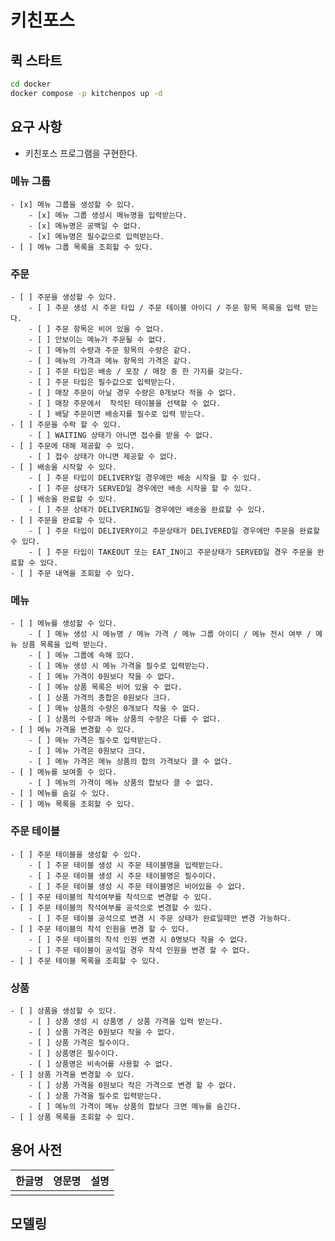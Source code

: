 # 키친포스

## 퀵 스타트

```sh
cd docker
docker compose -p kitchenpos up -d
```

## 요구 사항

- 키친포스 프로그램을 구현한다.

### 메뉴 그룹
    - [x] 메뉴 그룹을 생성할 수 있다.
        - [x] 메뉴 그룹 생성시 메뉴명을 입력받는다.
        - [x] 메뉴명은 공백일 수 없다.
        - [x] 메뉴명은 필수값으로 입력받는다.
    - [ ] 메뉴 그룹 목록을 조회할 수 있다.

### 주문
    - [ ] 주문을 생성할 수 있다.
        - [ ] 주문 생성 시 주문 타입 / 주문 테이블 아이디 / 주문 항목 목록을 입력 받는다.
        - [ ] 주문 항목은 비어 있을 수 없다.
        - [ ] 안보이는 메뉴가 주문될 수 없다. 
        - [ ] 메뉴의 수량과 주문 항목의 수량은 같다.
        - [ ] 메뉴의 가격과 메뉴 항목의 가격은 같다. 
        - [ ] 주문 타입은 배송 / 포장 / 매장 중 한 가지를 갖는다.
        - [ ] 주문 타입은 필수값으로 입력받는다.
        - [ ] 매장 주문이 아닐 경우 수량은 0개보다 적을 수 없다.
        - [ ] 매장 주문에서  착석된 테이블을 선택할 수 없다.
        - [ ] 배달 주문이면 배송지를 필수로 입력 받는다. 
    - [ ] 주문을 수락 할 수 있다.
        - [ ] WAITING 상태가 아니면 접수를 받을 수 없다.
    - [ ] 주문에 대해 제공할 수 있다.
        - [ ] 접수 상태가 아니면 제공할 수 없다.
    - [ ] 배송을 시작할 수 있다.
        - [ ] 주문 타입이 DELIVERY일 경우에만 배송 시작을 할 수 있다.
        - [ ] 주문 상태가 SERVED일 경우에만 배송 시작을 할 수 있다.
    - [ ] 배송을 완료할 수 있다.
        - [ ] 주문 상태가 DELIVERING일 경우에만 배송을 완료할 수 있다.
    - [ ] 주문을 완료할 수 있다.
        - [ ] 주문 타입이 DELIVERY이고 주문상태가 DELIVERED일 경우에만 주문을 완료할 수 있다.
        - [ ] 주문 타입이 TAKEOUT 또는 EAT_IN이고 주문상태가 SERVED일 경우 주문을 완료할 수 있다.
    - [ ] 주문 내역을 조회할 수 있다.

### 메뉴
    - [ ] 메뉴를 생성할 수 있다.
        - [ ] 메뉴 생성 시 메뉴명 / 메뉴 가격 / 메뉴 그룹 아이디 / 메뉴 전시 여부 / 메뉴 상품 목록을 입력 받는다.
        - [ ] 메뉴 그룹에 속해 있다.
        - [ ] 메뉴 생성 시 메뉴 가격을 필수로 입력받는다.
        - [ ] 메뉴 가격이 0원보다 작을 수 없다.
        - [ ] 메뉴 상품 목록은 비어 있을 수 없다.
        - [ ] 상품 가격의 총합은 0원보다 크다.
        - [ ] 메뉴 상품의 수량은 0개보다 작을 수 없다.
        - [ ] 상품의 수량과 메뉴 상품의 수량은 다를 수 없다.
    - [ ] 메뉴 가격을 변경할 수 있다.
        - [ ] 메뉴 가격은 필수로 입력받는다.
        - [ ] 메뉴 가격은 0원보다 크다.
        - [ ] 메뉴 가격은 메뉴 상품의 합의 가격보다 클 수 없다.
    - [ ] 메뉴를 보여줄 수 있다.
        - [ ] 메뉴의 가격이 메뉴 상품의 합보다 클 수 없다.
    - [ ] 메뉴를 숨길 수 있다.
    - [ ] 메뉴 목록을 조회할 수 있다.

### 주문 테이블
    - [ ] 주문 테이블을 생성할 수 있다.
        - [ ] 주문 테이블 생성 시 주문 테이블명을 입력받는다.
        - [ ] 주문 테이블 생성 시 주문 테이블명은 필수이다.
        - [ ] 주문 테이블 생성 시 주문 테이블명은 비어있을 수 없다.
    - [ ] 주문 테이블의 착석여부를 착석으로 변경할 수 있다.
    - [ ] 주문 테이블의 착석여부를 공석으로 변경할 수 있다.
        - [ ] 주문 테이블 공석으로 변경 시 주문 상태가 완료일때만 변경 가능하다.
    - [ ] 주문 테이블의 착석 인원을 변경 할 수 있다.
        - [ ] 주문 테이블의 착석 인원 변경 시 0명보다 작을 수 없다.
        - [ ] 주문 테이블이 공석일 경우 착석 인원을 변경 할 수 없다.
    - [ ] 주문 테이블 목록을 조회할 수 있다.

### 상품
    - [ ] 상품을 생성할 수 있다.
        - [ ] 상품 생성 시 상품명 / 상품 가격을 입력 받는다.
        - [ ] 상품 가격은 0원보다 작을 수 없다.
        - [ ] 상품 가격은 필수이다.
        - [ ] 상품명은 필수이다.
        - [ ] 상품명은 비속어를 사용할 수 없다.
    - [ ] 상품 가격을 변경할 수 있다.
        - [ ] 상품 가격을 0원보다 작은 가격으로 변경 할 수 없다.
        - [ ] 상품 가격을 필수로 입력받는다.
        - [ ] 메뉴의 가격이 메뉴 상품의 합보다 크면 메뉴를 숨긴다.
    - [ ] 상품 목록을 조회할 수 있다.


## 용어 사전

| 한글명 | 영문명 | 설명 |
| --- | --- | --- |
|  |  |  |

## 모델링
